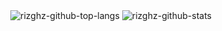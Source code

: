 <div align="center">
<img alt="rizghz-github-top-langs" src="https://github-readme-stats.vercel.app/api/top-langs/?username=rizghz&layout=compact&bg_color=00000000&title_color=ECEFF4&text_color=E5E9F0&hide_border=true">
<img alt="rizghz-github-stats" src="https://github-readme-stats.vercel.app/api?username=rizghz&show_icons=true&hide=issues,commits&bg_color=00000000&title_color=ECEFF4&text_color=E5E9F0&icon_color=8FBCBB&hide_border=true">
</div>



<!--
**rizghz/rizghz** is a ✨ _special_ ✨ repository because its `README.md` (this file) appears on your GitHub profile.

Here are some ideas to get you started:

- 🔭 I’m currently working on ...
- 🌱 I’m currently learning ...
- 👯 I’m looking to collaborate on ...
- 🤔 I’m looking for help with ...
- 💬 Ask me about ...
- 📫 How to reach me: ...
- 😄 Pronouns: ...
- ⚡ Fun fact: ...
-->
